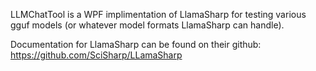 

LLMChatTool is a WPF implimentation of LlamaSharp for testing various gguf models (or whatever model formats LlamaSharp can handle).

Documentation for LlamaSharp can be found on their github: https://github.com/SciSharp/LLamaSharp
